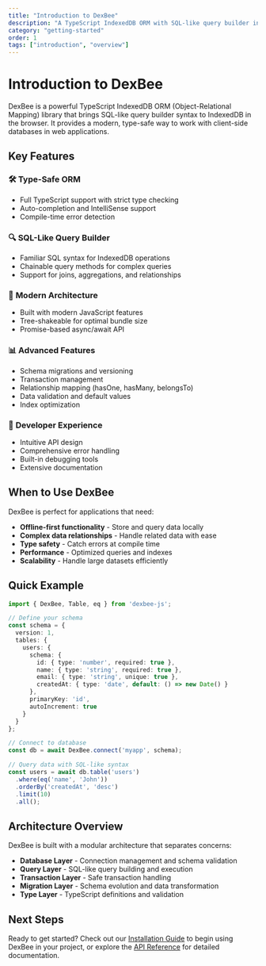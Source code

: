 ```yaml
---
title: "Introduction to DexBee"
description: "A TypeScript IndexedDB ORM with SQL-like query builder interface for modern web applications"
category: "getting-started"
order: 1
tags: ["introduction", "overview"]
---
```


# Introduction to DexBee

DexBee is a powerful TypeScript IndexedDB ORM (Object-Relational Mapping) library that brings SQL-like query builder syntax to IndexedDB in the browser. It provides a modern, type-safe way to work with client-side databases in web applications.

## Key Features

### 🛠️ **Type-Safe ORM**
- Full TypeScript support with strict type checking
- Auto-completion and IntelliSense support
- Compile-time error detection

### 🔍 **SQL-Like Query Builder**
- Familiar SQL syntax for IndexedDB operations
- Chainable query methods for complex queries
- Support for joins, aggregations, and relationships

### 🚀 **Modern Architecture**
- Built with modern JavaScript features
- Tree-shakeable for optimal bundle size
- Promise-based async/await API

### 📊 **Advanced Features**
- Schema migrations and versioning
- Transaction management
- Relationship mapping (hasOne, hasMany, belongsTo)
- Data validation and default values
- Index optimization

### 🎯 **Developer Experience**
- Intuitive API design
- Comprehensive error handling
- Built-in debugging tools
- Extensive documentation

## When to Use DexBee

DexBee is perfect for applications that need:

- **Offline-first functionality** - Store and query data locally
- **Complex data relationships** - Handle related data with ease  
- **Type safety** - Catch errors at compile time
- **Performance** - Optimized queries and indexes
- **Scalability** - Handle large datasets efficiently

## Quick Example

```typescript
import { DexBee, Table, eq } from 'dexbee-js';

// Define your schema
const schema = {
  version: 1,
  tables: {
    users: {
      schema: {
        id: { type: 'number', required: true },
        name: { type: 'string', required: true },
        email: { type: 'string', unique: true },
        createdAt: { type: 'date', default: () => new Date() }
      },
      primaryKey: 'id',
      autoIncrement: true
    }
  }
};

// Connect to database
const db = await DexBee.connect('myapp', schema);

// Query data with SQL-like syntax
const users = await db.table('users')
  .where(eq('name', 'John'))
  .orderBy('createdAt', 'desc')
  .limit(10)
  .all();
```

## Architecture Overview

DexBee is built with a modular architecture that separates concerns:

- **Database Layer** - Connection management and schema validation
- **Query Layer** - SQL-like query building and execution  
- **Transaction Layer** - Safe transaction handling
- **Migration Layer** - Schema evolution and data transformation
- **Type Layer** - TypeScript definitions and validation

## Next Steps

Ready to get started? Check out our [Installation Guide](/docs/installation) to begin using DexBee in your project, or explore the [API Reference](/docs/api) for detailed documentation.